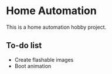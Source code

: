# Home Automation

This is a home automation hobby project.

## To-do list

- Create flashable images
- Boot animation

